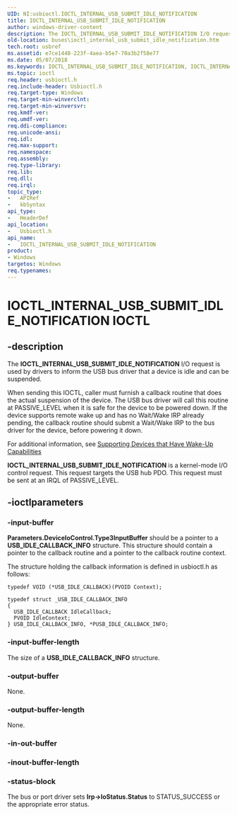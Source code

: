 ```yaml
---
UID: NI:usbioctl.IOCTL_INTERNAL_USB_SUBMIT_IDLE_NOTIFICATION
title: IOCTL_INTERNAL_USB_SUBMIT_IDLE_NOTIFICATION
author: windows-driver-content
description: The IOCTL_INTERNAL_USB_SUBMIT_IDLE_NOTIFICATION I/O request is used by drivers to inform the USB bus driver that a device is idle and can be suspended.
old-location: buses\ioctl_internal_usb_submit_idle_notification.htm
tech.root: usbref
ms.assetid: e7ce1448-223f-4aea-b5e7-70a3b2f58e77
ms.date: 05/07/2018
ms.keywords: IOCTL_INTERNAL_USB_SUBMIT_IDLE_NOTIFICATION, IOCTL_INTERNAL_USB_SUBMIT_IDLE_NOTIFICATION control, IOCTL_INTERNAL_USB_SUBMIT_IDLE_NOTIFICATION control code [Buses], buses.ioctl_internal_usb_submit_idle_notification, usbioctl/IOCTL_INTERNAL_USB_SUBMIT_IDLE_NOTIFICATION, usbirp_4a27792b-b726-4741-9d59-5e2b70a3b1c6.xml
ms.topic: ioctl
req.header: usbioctl.h
req.include-header: Usbioctl.h
req.target-type: Windows
req.target-min-winverclnt: 
req.target-min-winversvr: 
req.kmdf-ver: 
req.umdf-ver: 
req.ddi-compliance: 
req.unicode-ansi: 
req.idl: 
req.max-support: 
req.namespace: 
req.assembly: 
req.type-library: 
req.lib: 
req.dll: 
req.irql: 
topic_type:
-	APIRef
-	kbSyntax
api_type:
-	HeaderDef
api_location:
-	Usbioctl.h
api_name:
-	IOCTL_INTERNAL_USB_SUBMIT_IDLE_NOTIFICATION
product:
- Windows
targetos: Windows
req.typenames: 
---
```


# IOCTL_INTERNAL_USB_SUBMIT_IDLE_NOTIFICATION IOCTL


## -description



The <b>IOCTL_INTERNAL_USB_SUBMIT_IDLE_NOTIFICATION</b> I/O request is used by drivers to inform the USB bus driver that a device is idle and can be suspended. 

When sending this IOCTL, caller must furnish a callback routine that does the actual suspension of the device. The USB bus driver will call this routine at PASSIVE_LEVEL when it is safe for the device to be powered down. If the device supports remote wake up and has no Wait/Wake IRP already pending, the callback routine should submit a Wait/Wake IRP to the bus driver for the device, before powering it down. 

For additional information, see <a href="https://msdn.microsoft.com/library/windows/hardware/ff563907">Supporting Devices that Have Wake-Up Capabilities</a>


<b>IOCTL_INTERNAL_USB_SUBMIT_IDLE_NOTIFICATION</b> is a kernel-mode I/O control request. This request targets the USB hub PDO. This request must be sent at an IRQL of PASSIVE_LEVEL.




## -ioctlparameters




### -input-buffer

<b>Parameters.DeviceIoControl.Type3InputBuffer</b> should be a pointer to a <b>USB_IDLE_CALLBACK_INFO</b> structure. This structure should contain a pointer to the callback routine and a pointer to the callback routine context. 

The structure holding the callback information is defined in usbioctl.h as follows:

<pre class="syntax" xml:space="preserve"><code>typedef VOID (*USB_IDLE_CALLBACK)(PVOID Context);

typedef struct _USB_IDLE_CALLBACK_INFO 
{
  USB_IDLE_CALLBACK IdleCallback;
  PVOID IdleContext;
} USB_IDLE_CALLBACK_INFO, *PUSB_IDLE_CALLBACK_INFO;</code></pre>

### -input-buffer-length

The size of a <b>USB_IDLE_CALLBACK_INFO</b> structure.


### -output-buffer

None.


### -output-buffer-length

None.


### -in-out-buffer








### -inout-buffer-length








### -status-block

The bus or port driver sets <b>Irp-&gt;IoStatus.Status</b> to STATUS_SUCCESS or the appropriate error status.

